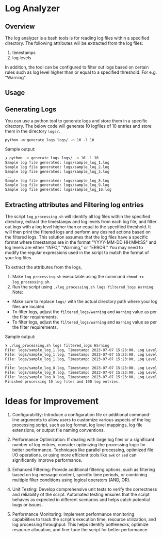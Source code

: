 # Log Analyzer

## Overview
The log analyzer is a bash tools is for reading log files within a specified directory.
The following attributes will be extracted from the log files:
  1. timestamps
  2. log levels

In addition, the tool can be configured to filter out logs based on certain rules such as
log level higher than or equal to a specified threshold. For e.g. "Warning".

## Usage
## Generating Logs
You can use a python tool to generate logs and store them in a specific directory.
The below code will generate 10 logfiles of 10 entries and store them in the directory `logs/`.
```
python -m generate_logs logs/ -n 10 -l 10
```
Sample output:
```bash
❯ python -m generate_logs logs/ -n 10 -l 10
Sample log file generated: logs/sample_log_1.log
Sample log file generated: logs/sample_log_2.log
Sample log file generated: logs/sample_log_3.log
...
Sample log file generated: logs/sample_log_8.log
Sample log file generated: logs/sample_log_9.log
Sample log file generated: logs/sample_log_10.log

```

## Extracting attributes and Filtering log entries
The script `log_processing.sh` will identify all log files within the specified directory, extract the timestamps and log levels from each log file, and filter out logs with a log level higher than or equal to the specified threshold. It will then print the filtered logs and perform any desired actions based on the filtered logs.
This solution assumes that the log files have a specific format where timestamps are in the format "YYYY-MM-DD HH:MM:SS" and log levels are either "INFO," "Warning," or "ERROR." You may need to modify the regular expressions used in the script to match the format of your log files.

To extract the attributes from the logs, 
1. Make `log_processing.sh` executable using the command `chmod +x log_processing.sh`. 
2. Run the script using `./log_processing.sh logs filtered_logs Warning`. 
Note:
- Make sure to replace `logs/` with the actual directory path where your log files are located.
- To filter logs, adjust the `filtered_logs/warning` and `Warning` value as per the filter requirements.
- To filter logs, adjust the `filtered_logs/warning` and `Warning` value as per the filter requirements.

Sample output:
```bash
❯ ./log_processing.sh logs filtered_logs Warning
File: logs/sample_log_1.log, Timestamp: 2023-07-07 15:23:00, Log Level: INFO
File: logs/sample_log_1.log, Timestamp: 2023-07-07 15:23:00, Log Level: INFO
File: logs/sample_log_1.log, Timestamp: 2023-07-07 15:23:00, Log Level: ERROR
...
File: logs/sample_log_8.log, Timestamp: 2023-07-07 15:23:00, Log Level: INFO
File: logs/sample_log_8.log, Timestamp: 2023-07-07 15:23:00, Log Level: INFO
File: logs/sample_log_8.log, Timestamp: 2023-07-07 15:23:00, Log Level: Warning
Finished processing 10 log files and 100 log entries.
```


# Ideas for Improvement
1. Configurability: Introduce a configuration file or additional command-line arguments to allow users to customize various aspects of the log processing script, such as log format, log level mappings, log file extensions, or output file naming conventions.

2. Performance Optimization: If dealing with large log files or a significant number of log entries, consider optimizing the processing logic for better performance. Techniques like parallel processing, optimized file I/O operations, or using more efficient tools like `awk` or `sed` can significantly improve performance.

3. Enhanced Filtering: Provide additional filtering options, such as filtering based on log message content, specific time periods, or combining multiple filter conditions using logical operators (AND, OR).

4. Unit Testing: Develop comprehensive unit tests to verify the correctness and reliability of the script. Automated testing ensures that the script behaves as expected in different scenarios and helps catch potential bugs or issues.

5. Performance Monitoring: Implement performance monitoring capabilities to track the script's execution time, resource utilization, and log processing throughput. This helps identify bottlenecks, optimize resource allocation, and fine-tune the script for better performance.

